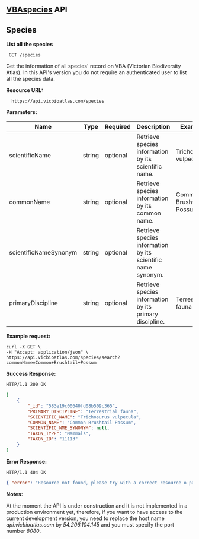 **[VBAspecies](https://github.com/CodeforAustralia/VBAspecies) API**
----
**Species**
----
**List all the species**

```
 GET /species
```

 Get the information of all species' record on VBA (Victorian Biodiversity Atlas).
 In this API's version you do not require an authenticated user to list all the species data.
 
 **Resource URL:**
```
  https://api.vicbioatlas.com/species
```

  
**Parameters:**

  Name | Type|Required| Description| Example
------------ | -------------| -------------| -------------| -------------
scientificName | string| optional| Retrieve species information by its scientific name.| Trichosurus vulpecula
commonName| string| optional| Retrieve species information by its common name.| Common Brushtail Possum
scientificNameSynonym|string| optional| Retrieve species information by its scientific name synonym.| 
primaryDiscipline|string| optional| Retrieve species information by its primary discipline.| Terrestrial fauna

**Example request:**

```
curl -X GET \ 
-H "Accept: application/json" \
https://api.vicbioatlas.com/species/search?commonName=Common+Brushtail+Possum
```

**Success Response:**

```
HTTP/1.1 200 OK
```  
```json
[
	{
		"_id": "583e19c00640fd08b509c365",
		"PRIMARY_DISCIPLINE": "Terrestrial fauna",
		"SCIENTIFIC_NAME": "Trichosurus vulpecula",
		"COMMON_NAME": "Common Brushtail Possum",
		"SCIENTIFIC_NME_SYNONYM": null,
		"TAXON_TYPE": "Mammals",
		"TAXON_ID": "11113"
	}
]
```
  **Error Response:**
```
HTTP/1.1 404 OK
```  

```json
{ "error": "Resource not found, please try with a correct resource o parameter value" }
```
**Notes:**

At the moment the API is under construction and it is not implemented in a production environment yet,
therefore, if you want to have access to the current development version, you need to replace the host
name *api.vicbioatlas.com* by *54.206.104.145* and you must specify the port number *8080*.